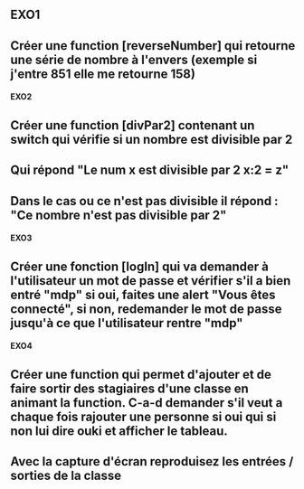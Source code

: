 ## EXO1
## Créer une function [reverseNumber] qui retourne une série de nombre à l'envers (exemple si j'entre 851 elle me retourne 158)

#### EXO2
## Créer une function [divPar2] contenant un switch qui vérifie si un nombre est divisible par 2
## Qui répond "Le num x est divisible par 2 x:2 = z"
## Dans le cas ou ce n'est pas divisible il répond : "Ce nombre n'est pas divisible par 2"

#### EXO3
## Créer une fonction [logIn] qui va demander à l'utilisateur un mot de passe et vérifier s'il a bien entré "mdp" si oui, faites une alert "Vous êtes connecté", si non, redemander le mot de passe jusqu'à ce que l'utilisateur rentre "mdp"

#### EXO4
## Créer une function qui permet d'ajouter et de faire sortir des stagiaires d'une classe en animant la function. C-a-d demander s'il veut a chaque fois rajouter une personne si oui qui si non lui dire ouki et afficher le tableau.
## Avec la capture d'écran reproduisez les entrées / sorties de la classe